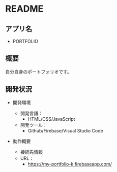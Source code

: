 # README
## アプリ名
- PORTFOLIO
## 概要
自分自身のポートフォリオです。

## 開発状況
- 開発環境  
  - 開発言語：  
    - HTML/CSS/JavaScript
  - 開発ツール：  
    - Github/Firebase/Visual Studio Code

- 動作概要  
  - 接続先情報  
  - URL：  
    - https://my-portfolio-k.firebaseapp.com/